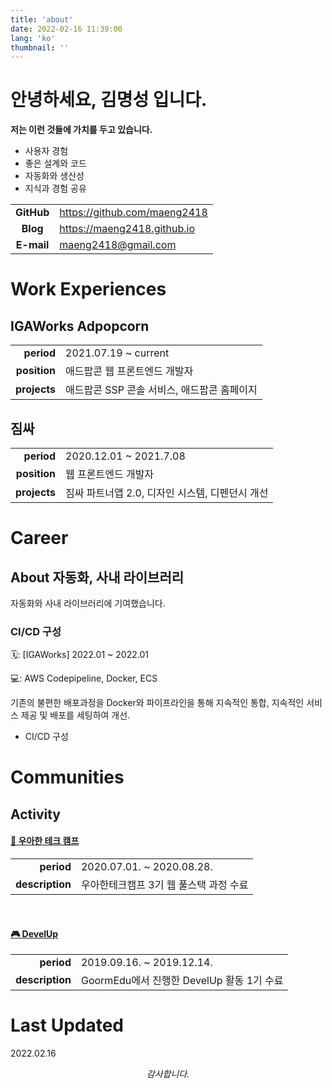 ```yaml
---
title: 'about'
date: 2022-02-16 11:39:00
lang: 'ko'
thumbnail: ''
---
```


<h1 class='title'>
안녕하세요, 김명성 입니다.
</h1>

**저는 이런 것들에 가치를 두고 있습니다.**

- 사용자 경험
- 좋은 설계와 코드
- 자동화와 생산성
- 지식과 경험 공유

|            |                                |
| :--------: | ------------------------------ |
| **GitHub** | <https://github.com/maeng2418> |
|  **Blog**  | <https://maeng2418.github.io>  |
| **E-mail** | maeng2418@gmail.com            |

<h1>
<span class='highlight'>Work Experiences</span>
</h1>

<h2 class='no-border'>IGAWorks Adpopcorn </h2>

|              |                                             |
| -----------: | ------------------------------------------- |
|   **period** | 2021.07.19 ~ current                        |
| **position** | 애드팝콘 웹 프론트엔드 개발자               |
| **projects** | 애드팝콘 SSP 콘솔 서비스, 애드팝콘 홈페이지 |

<h2 class='no-border'>짐싸 </h2>

|              |                                                 |
| -----------: | ----------------------------------------------- |
|   **period** | 2020.12.01 ~ 2021.7.08                          |
| **position** | 웹 프론트엔드 개발자                            |
| **projects** | 짐싸 파트너앱 2.0, 디자인 시스템, 디펜던시 개선 |

<h1>
<span class='highlight'>Career</span>
</h1>

## About 자동화, 사내 라이브러리

자동화와 사내 라이브러리에 기여했습니다.

### CI/CD 구성

🗓: [IGAWorks] 2022.01 ~ 2022.01

💻: AWS Codepipeline, Docker, ECS

기존의 불편한 배포과정을 Docker와 파이프라인을 통해 지속적인 통합, 지속적인 서비스 제공 및 배포를 세팅하여 개선.

- CI/CD 구성

<h1>
<span class='highlight'>Communities</span>
</h1>

## Activity

#### [🛵 우아한 테크 캠프](https://github.com/woowa-techcamp-2020)

|                 |                                        |
| --------------: | -------------------------------------- |
|      **period** | 2020.07.01. ~ 2020.08.28.              |
| **description** | 우아한테크캠프 3기 웹 풀스택 과정 수료 |

<br/>

#### [🎮 DevelUp](https://edu.goorm.io/develup)

|                 |                                           |
| --------------: | ----------------------------------------- |
|      **period** | 2019.09.16. ~ 2019.12.14.                 |
| **description** | GoormEdu에서 진행한 DevelUp 활동 1기 수료 |

<h1>
<span class='highlight'>Last Updated</span>
</h1>

2022.02.16

<div align="center" class="final">

_감사합니다._

</div>
